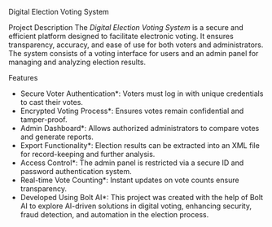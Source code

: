 

Digital Election Voting System

Project Description
The *Digital Election Voting System* is a secure and efficient platform designed to facilitate electronic voting. It ensures transparency, accuracy, and ease of use for both voters and administrators. The system consists of a voting interface for users and an admin panel for managing and analyzing election results.

Features
- Secure Voter Authentication*: Voters must log in with unique credentials to cast their votes.
- Encrypted Voting Process*: Ensures votes remain confidential and tamper-proof.
- Admin Dashboard*: Allows authorized administrators to compare votes and generate reports.
- Export Functionality*: Election results can be extracted into an XML file for record-keeping and further analysis.
- Access Control*: The admin panel is restricted via a secure ID and password authentication system.
- Real-time Vote Counting*: Instant updates on vote counts ensure transparency.
- Developed Using Bolt AI*: This project was created with the help of Bolt AI to explore AI-driven solutions in digital voting, enhancing security, fraud detection, and automation in the election process.
